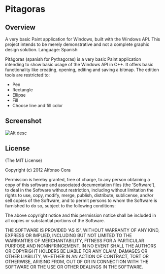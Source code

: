 Pitagoras
=========

Overview
--------

A very basic Paint application for Windows, built with the Windows API. This project intends to be merely demonstrative and not a complete graphic design solution.
Language: Spanish

Pitágoras (spanish for Pythagoras) is a very basic Paint application intending to show basic usage of the Windows API in C++. It offers basic functionality like creating, opening, editing and saving a bitmap. The edition tools are restricted to:

* Pen
* Rectangle
* Ellipse
* Fill
* Choose line and fill color

Screenshot
----------

![Alt desc](http://i45.tinypic.com/2mxhczr.png)

License
-------

(The MIT License)

Copyright (c) 2012 Alfonso Cora

Permission is hereby granted, free of charge, to any person obtaining a copy of this software and associated documentation files (the 'Software'), to deal in the Software without restriction, including without limitation the rights to use, copy, modify, merge, publish, distribute, sublicense, and/or sell copies of the Software, and to permit persons to whom the Software is furnished to do so, subject to the following conditions:

The above copyright notice and this permission notice shall be included in all copies or substantial portions of the Software.

THE SOFTWARE IS PROVIDED 'AS IS', WITHOUT WARRANTY OF ANY KIND, EXPRESS OR IMPLIED, INCLUDING BUT NOT LIMITED TO THE WARRANTIES OF MERCHANTABILITY, FITNESS FOR A PARTICULAR PURPOSE AND NONINFRINGEMENT. IN NO EVENT SHALL THE AUTHORS OR COPYRIGHT HOLDERS BE LIABLE FOR ANY CLAIM, DAMAGES OR OTHER LIABILITY, WHETHER IN AN ACTION OF CONTRACT, TORT OR OTHERWISE, ARISING FROM, OUT OF OR IN CONNECTION WITH THE SOFTWARE OR THE USE OR OTHER DEALINGS IN THE SOFTWARE.

